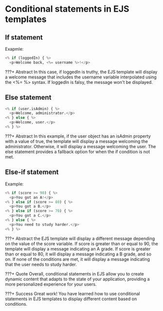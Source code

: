 # Conditional statements in EJS templates

## If statement 

Exapmle:

```py
<% if (loggedIn) { %>
  <p>Welcome back, <%= username %>!</p>

```
???+ Abstract
      In this case, if loggedIn is truthy, the EJS template will display a welcome message that includes the username variable interpolated using the <%= %> syntax. If loggedIn is falsy, the message won't be displayed.

## Else statement
```py
<% if (user.isAdmin) { %>
  <p>Welcome, administrator.</p>
<% } else { %>
  <p>Welcome, user.</p>
<% } %>
```
???+ Abstract
      In this example, if the user object has an isAdmin property with a value of true, the template will display a message welcoming the administrator. Otherwise, it will display a message welcoming the user. The else statement provides a fallback option for when the if condition is not met.

## Else-if statement

Example:

```py
<% if (score >= 90) { %>
  <p>You got an A!</p>
<% } else if (score >= 80) { %>
  <p>You got a B.</p>
<% } else if (score >= 70) { %>
  <p>You got a C.</p>
<% } else { %>
  <p>You need to study harder.</p>
<% } %>
```

???+ Abstract
      the EJS template will display a different message depending on the value of the score variable. If score is greater than or equal to 90, the template will display a message indicating an A grade. If score is greater than or equal to 80, it will display a message indicating a B grade, and so on. If none of the conditions are met, it will display a message indicating that the user needs to study harder.

???+ Quote
      Overall, conditional statements in EJS allow you to create dynamic content that adapts to the state of your application, providing a more personalized experience for your users.

???+ Success
      Great work! You have learned how to use conditional statements in EJS templates to display different content based on conditions.
